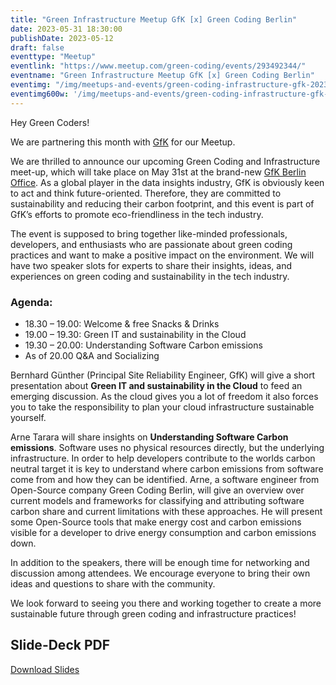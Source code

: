 ```yaml
---
title: "Green Infrastructure Meetup GfK [x] Green Coding Berlin"
date: 2023-05-31 18:30:00
publishDate: 2023-05-12
draft: false
eventtype: "Meetup"
eventlink: "https://www.meetup.com/green-coding/events/293492344/"
eventname: "Green Infrastructure Meetup GfK [x] Green Coding Berlin"
eventimg: "/img/meetups-and-events/green-coding-infrastructure-gfk-2023-05.webp"
eventimg600w: '/img/meetups-and-events/green-coding-infrastructure-gfk-2023-05-600w.webp'
---
```


Hey Green Coders!

We are partnering this month with [GfK](https://www.gfk.com/home) for our Meetup.

We are thrilled to announce our upcoming Green Coding and Infrastructure meet-up, which will take place on May 31st at the brand-new [GfK Berlin Office](https://goo.gl/maps/h8spxMqNZZoSUvX79). As a global player in the data insights industry, GfK is obviously keen to act and think future-oriented. Therefore, they are committed to sustainability and reducing their carbon footprint, and this event is part of GfK’s efforts to promote eco-friendliness in the tech industry.

The event is supposed to bring together like-minded professionals, developers, and enthusiasts who are passionate about green coding practices and want to make a positive impact on the environment. We will have two speaker slots for experts to share their insights, ideas, and experiences on green coding and sustainability in the tech industry.

### Agenda:

- 18.30 – 19.00: Welcome & free Snacks & Drinks
- 19.00 – 19.30: Green IT and sustainability in the Cloud
- 19.30 – 20.00: Understanding Software Carbon emissions
- As of 20.00 Q&A and Socializing

Bernhard Günther (Principal Site Reliability Engineer, GfK) will give a short presentation about **Green IT and sustainability in the Cloud** to feed an emerging discussion. As the cloud gives you a lot of freedom it also forces you to take the responsibility to plan your cloud infrastructure sustainable yourself.

Arne Tarara will share insights on **Understanding Software Carbon emissions**. Software uses no physical resources directly, but the underlying infrastructure. In order to help developers contribute to the worlds carbon neutral target it is key to understand where carbon emissions from software come from and how they can be identified. Arne, a software engineer from Open-Source company Green Coding Berlin, will give an overview over current models and frameworks for classifying and attributing software carbon share and current limitations with these approaches. He will present some Open-Source tools that make energy cost and carbon emissions visible for a developer to drive energy consumption and carbon emissions down.

In addition to the speakers, there will be enough time for networking and discussion among attendees. We encourage everyone to bring their own ideas and questions to share with the community.

We look forward to seeing you there and working together to create a more sustainable future through green coding and infrastructure practices!


## Slide-Deck PDF

[Download Slides](/slides/2023-05-31-GfK-Understanding-Software-Carbon-Emissions.pdf)
